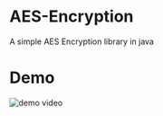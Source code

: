 # AES-Encryption
A simple AES Encryption library in java

# Demo
![demo video ](https://drive.google.com/file/d/1-AhqVTqSJl4ZowevnPKzko2lrgxuRHAE/view?usp=drivesdk)
